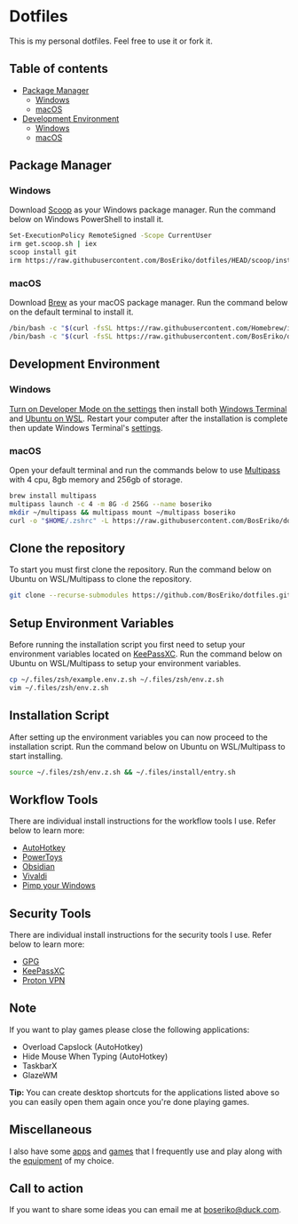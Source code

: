 # Dotfiles
This is my personal dotfiles. Feel free to use it or fork it.

## Table of contents
- [Package Manager](#package-manager)
    - [Windows](#windows)
    - [macOS](#macos)
- [Development Environment](#development-environment)
    - [Windows](#windows-1)
    - [macOS](#macos-1)

## Package Manager
### Windows
Download [Scoop](https://scoop.sh/) as your Windows package manager. Run the command below on Windows PowerShell to install it.
``` sh
Set-ExecutionPolicy RemoteSigned -Scope CurrentUser
irm get.scoop.sh | iex
scoop install git
irm https://raw.githubusercontent.com/BosEriko/dotfiles/HEAD/scoop/install.sh | iex
```
### macOS
Download [Brew](https://brew.sh) as your macOS package manager. Run the command below on the default terminal to install it.
``` sh
/bin/bash -c "$(curl -fsSL https://raw.githubusercontent.com/Homebrew/install/HEAD/install.sh)"
/bin/bash -c "$(curl -fsSL https://raw.githubusercontent.com/BosEriko/dotfiles/HEAD/brew/install.sh)"
```

## Development Environment
### Windows
[Turn on Developer Mode on the settings](markdown/enable-developer-mode.md) then install both [Windows Terminal](https://apps.microsoft.com/store/detail/windows-terminal/9N0DX20HK701) and [Ubuntu on WSL](https://ubuntu.com/tutorials/install-ubuntu-on-wsl2-on-windows-10#1-overview). Restart your computer after the installation is complete then update Windows Terminal's [settings](windows-terminal/settings.json).
### macOS
Open your default terminal and run the commands below to use [Multipass](https://github.com/canonical/multipass) with 4 cpu, 8gb memory and 256gb of storage.
```sh
brew install multipass
multipass launch -c 4 -m 8G -d 256G --name boseriko
mkdir ~/multipass && multipass mount ~/multipass boseriko
curl -o "$HOME/.zshrc" -L https://raw.githubusercontent.com/BosEriko/dotfiles/HEAD/macos/.zshrc
```

## Clone the repository
To start you must first clone the repository. Run the command below on Ubuntu on WSL/Multipass to clone the repository.
``` sh
git clone --recurse-submodules https://github.com/BosEriko/dotfiles.git ~/.files
```

## Setup Environment Variables
Before running the installation script you first need to setup your environment variables located on [KeePassXC](markdown/readme/keepassxc.md). Run the command below on Ubuntu on WSL/Multipass to setup your environment variables.
``` sh
cp ~/.files/zsh/example.env.z.sh ~/.files/zsh/env.z.sh
vim ~/.files/zsh/env.z.sh
```

## Installation Script
After setting up the environment variables you can now proceed to the installation script. Run the command below on Ubuntu on WSL/Multipass to start installing.
``` sh
source ~/.files/zsh/env.z.sh && ~/.files/install/entry.sh
```

## Workflow Tools
There are individual install instructions for the workflow tools I use. Refer below to learn more:
- [AutoHotkey](markdown/readme/autohotkey.md)
- [PowerToys](markdown/readme/powertoys.md)
- [Obsidian](markdown/readme/obsidian.md)
- [Vivaldi](markdown/readme/vivaldi.md)
- [Pimp your Windows](markdown/readme/pimp-your-windows.md)

## Security Tools
There are individual install instructions for the security tools I use. Refer below to learn more:
- [GPG](markdown/readme/gpg.md)
- [KeePassXC](markdown/readme/keepassxc.md)
- [Proton VPN](markdown/readme/proton-vpn.md)

## Note
If you want to play games please close the following applications:

- Overload Capslock (AutoHotkey)
- Hide Mouse When Typing (AutoHotkey)
- TaskbarX
- GlazeWM

**Tip:** You can create desktop shortcuts for the applications listed above so you can easily open them again once you're done playing games.

## Miscellaneous
I also have some [apps](markdown/apps.md) and [games](markdown/games.md) that I frequently use and play along with the [equipment](markdown/equipment.md) of my choice.

## Call to action
If you want to share some ideas you can email me at boseriko@duck.com.
